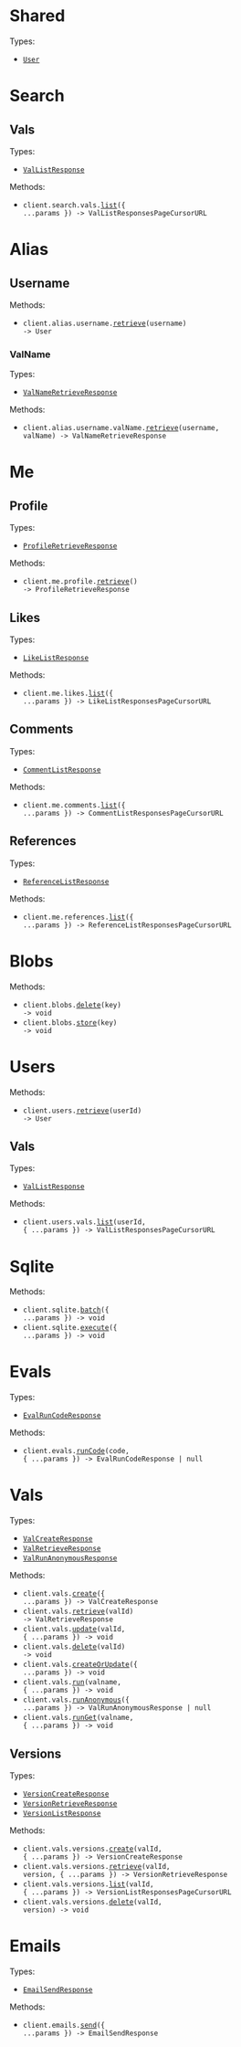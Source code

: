 # Shared

Types:

- <code><a href="./src/resources/shared.ts">User</a></code>

# Search

## Vals

Types:

- <code><a href="./src/resources/search/vals.ts">ValListResponse</a></code>

Methods:

- <code title="get /v1/search/vals">client.search.vals.<a href="./src/resources/search/vals.ts">list</a>({ ...params }) -> ValListResponsesPageCursorURL</code>

# Alias

## Username

Methods:

- <code title="get /v1/alias/{username}">client.alias.username.<a href="./src/resources/alias/username/username.ts">retrieve</a>(username) -> User</code>

### ValName

Types:

- <code><a href="./src/resources/alias/username/val-name.ts">ValNameRetrieveResponse</a></code>

Methods:

- <code title="get /v1/alias/{username}/{val_name}">client.alias.username.valName.<a href="./src/resources/alias/username/val-name.ts">retrieve</a>(username, valName) -> ValNameRetrieveResponse</code>

# Me

## Profile

Types:

- <code><a href="./src/resources/me/profile.ts">ProfileRetrieveResponse</a></code>

Methods:

- <code title="get /v1/me/">client.me.profile.<a href="./src/resources/me/profile.ts">retrieve</a>() -> ProfileRetrieveResponse</code>

## Likes

Types:

- <code><a href="./src/resources/me/likes.ts">LikeListResponse</a></code>

Methods:

- <code title="get /v1/me/likes">client.me.likes.<a href="./src/resources/me/likes.ts">list</a>({ ...params }) -> LikeListResponsesPageCursorURL</code>

## Comments

Types:

- <code><a href="./src/resources/me/comments.ts">CommentListResponse</a></code>

Methods:

- <code title="get /v1/me/comments">client.me.comments.<a href="./src/resources/me/comments.ts">list</a>({ ...params }) -> CommentListResponsesPageCursorURL</code>

## References

Types:

- <code><a href="./src/resources/me/references.ts">ReferenceListResponse</a></code>

Methods:

- <code title="get /v1/me/references">client.me.references.<a href="./src/resources/me/references.ts">list</a>({ ...params }) -> ReferenceListResponsesPageCursorURL</code>

# Blobs

Methods:

- <code title="delete /v1/blob/{key}">client.blobs.<a href="./src/resources/blobs.ts">delete</a>(key) -> void</code>
- <code title="post /v1/blob/{key}">client.blobs.<a href="./src/resources/blobs.ts">store</a>(key) -> void</code>

# Users

Methods:

- <code title="get /v1/users/{user_id}">client.users.<a href="./src/resources/users/users.ts">retrieve</a>(userId) -> User</code>

## Vals

Types:

- <code><a href="./src/resources/users/vals.ts">ValListResponse</a></code>

Methods:

- <code title="get /v1/users/{user_id}/vals">client.users.vals.<a href="./src/resources/users/vals.ts">list</a>(userId, { ...params }) -> ValListResponsesPageCursorURL</code>

# Sqlite

Methods:

- <code title="post /v1/sqlite/batch">client.sqlite.<a href="./src/resources/sqlite.ts">batch</a>({ ...params }) -> void</code>
- <code title="post /v1/sqlite/execute">client.sqlite.<a href="./src/resources/sqlite.ts">execute</a>({ ...params }) -> void</code>

# Evals

Types:

- <code><a href="./src/resources/evals.ts">EvalRunCodeResponse</a></code>

Methods:

- <code title="get /v1/eval/{code}">client.evals.<a href="./src/resources/evals.ts">runCode</a>(code, { ...params }) -> EvalRunCodeResponse | null</code>

# Vals

Types:

- <code><a href="./src/resources/vals/vals.ts">ValCreateResponse</a></code>
- <code><a href="./src/resources/vals/vals.ts">ValRetrieveResponse</a></code>
- <code><a href="./src/resources/vals/vals.ts">ValRunAnonymousResponse</a></code>

Methods:

- <code title="post /v1/vals/">client.vals.<a href="./src/resources/vals/vals.ts">create</a>({ ...params }) -> ValCreateResponse</code>
- <code title="get /v1/vals/{val_id}">client.vals.<a href="./src/resources/vals/vals.ts">retrieve</a>(valId) -> ValRetrieveResponse</code>
- <code title="put /v1/vals/{val_id}">client.vals.<a href="./src/resources/vals/vals.ts">update</a>(valId, { ...params }) -> void</code>
- <code title="delete /v1/vals/{val_id}">client.vals.<a href="./src/resources/vals/vals.ts">delete</a>(valId) -> void</code>
- <code title="put /v1/vals/">client.vals.<a href="./src/resources/vals/vals.ts">createOrUpdate</a>({ ...params }) -> void</code>
- <code title="post /v1/run/{valname}">client.vals.<a href="./src/resources/vals/vals.ts">run</a>(valname, { ...params }) -> void</code>
- <code title="post /v1/eval/">client.vals.<a href="./src/resources/vals/vals.ts">runAnonymous</a>({ ...params }) -> ValRunAnonymousResponse | null</code>
- <code title="get /v1/run/{valname}">client.vals.<a href="./src/resources/vals/vals.ts">runGet</a>(valname, { ...params }) -> void</code>

## Versions

Types:

- <code><a href="./src/resources/vals/versions.ts">VersionCreateResponse</a></code>
- <code><a href="./src/resources/vals/versions.ts">VersionRetrieveResponse</a></code>
- <code><a href="./src/resources/vals/versions.ts">VersionListResponse</a></code>

Methods:

- <code title="post /v1/vals/{val_id}/versions">client.vals.versions.<a href="./src/resources/vals/versions.ts">create</a>(valId, { ...params }) -> VersionCreateResponse</code>
- <code title="get /v1/vals/{val_id}/versions/{version}">client.vals.versions.<a href="./src/resources/vals/versions.ts">retrieve</a>(valId, version, { ...params }) -> VersionRetrieveResponse</code>
- <code title="get /v1/vals/{val_id}/versions">client.vals.versions.<a href="./src/resources/vals/versions.ts">list</a>(valId, { ...params }) -> VersionListResponsesPageCursorURL</code>
- <code title="delete /v1/vals/{val_id}/versions/{version}">client.vals.versions.<a href="./src/resources/vals/versions.ts">delete</a>(valId, version) -> void</code>

# Emails

Types:

- <code><a href="./src/resources/emails.ts">EmailSendResponse</a></code>

Methods:

- <code title="post /v1/email">client.emails.<a href="./src/resources/emails.ts">send</a>({ ...params }) -> EmailSendResponse</code>
